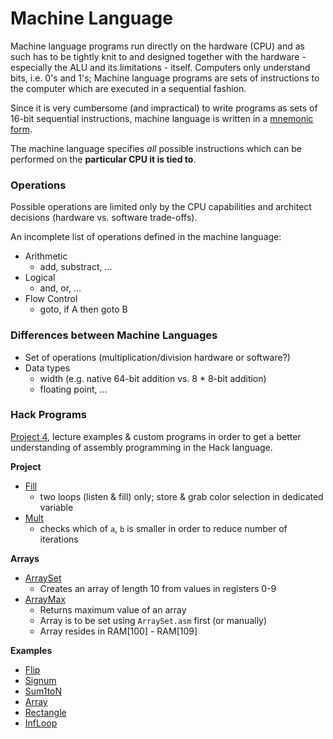 # Machine Language
Machine language programs run directly on the hardware (CPU) and as such has to be tightly knit to and designed together with the hardware - especially the ALU and its limitations - itself.
Computers only understand bits, i.e. 0's and 1's; Machine language programs are sets of instructions to the computer which are executed in a sequential fashion.

Since it is very cumbersome (and impractical) to write programs as sets of 16-bit sequential instructions, machine language is written in a [mnemonic form](https://en.wikipedia.org/wiki/Assembly_language#:~:text=Assembly%20language%20uses%20a%20mnemonic,to%20form%20a%20complete%20instruction.).

The machine language specifies *all* possible instructions which can be performed on the **particular CPU it is tied to**.

### Operations
Possible operations are limited only by the CPU capabilities and architect decisions (hardware vs. software trade-offs).

An incomplete list of operations defined in the machine language:
* Arithmetic
    * add, substract, ...
* Logical
    * and, or, ...
* Flow Control
    * goto, if A then goto B

### Differences between Machine Languages
* Set of operations (multiplication/division hardware or software?)
* Data types
    * width (e.g. native 64-bit addition vs. 8 * 8-bit addition)
    * floating point, ...

### Hack Programs
[Project 4](../projects/04/), lecture examples & custom programs in order to get a better understanding of assembly programming in the Hack language.

**Project**
* [Fill](../projects/04/Fill.asm)
    * two loops (listen & fill) only; store & grab color selection in dedicated variable
* [Mult](../projects/04/Mult.asm)
    * checks which of `a`, `b` is smaller in order to reduce number of iterations
    
**Arrays**
* [ArraySet](../projects/04/examples/ArraySet.asm)
    * Creates an array of length 10 from values in registers 0-9
* [ArrayMax](../projects/04/examples/ArrayMax.asm)
    * Returns maximum value of an array
    * Array is to be set using `ArraySet.asm` first (or manually)
    * Array resides in RAM[100] - RAM[109]

**Examples**
* [Flip](../projects/04/examples/Flip.asm)
* [Signum](../projects/04/examples/Signum.asm)
* [Sum1toN](../projects/04/examples/Sum1toN.asm)
* [Array](../projects/04/examples/Array.asm)
* [Rectangle](../projects/04/examples/Rectangle.asm)
* [InfLoop](../projects/04/examples/InfLoop.asm)